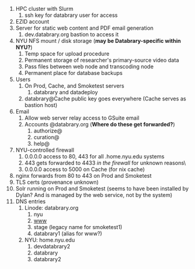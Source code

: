 1.  HPC cluster with Slurm
    1.  ssh key for databrary user for access
2.  EZID account
3.  Server for static web content and PDF email generation
    1.  dev.databrary.org bastion to access it
4.  NYU NFS mount / disk storage (**may be Databrary-specific within
    NYU?**)
    1.  Temp space for upload procedure
    2.  Permanent storage of researcher's primary-source video data
    3.  Pass files between web node and transcoding node
    4.  Permanent place for database backups
5.  Users
    1.  On Prod, Cache, and Smoketest servers
        1.  databrary and datadeploy
    2.  databrary@Cache public key goes everywhere (Cache serves as
        bastion host)
6.  Email
    1.  Allow web server relay access to GSuite email
    2.  Accounts @databrary.org (**Where do these get
        forwarded?**)
        1.  authorize@
        2.  curation@
        3.  help@
7.  NYU-controlled firewall
    1.  0.0.0.0 access to 80, 443 for all .home.nyu.edu systems
    2.  443 gets forwarded to 4433 *in the firewall* for unknown
        reasons\\
    3.  0.0.0.0 access to 5000 on Cache (for nix cache)
8.  nginx forwards from 80 to 443 on Prod and Smoketest
9.  TLS certs (provenance unknown)
10. Solr running on Prod and Smoketest (seems to have been installed
    by Dylan? And is managed by the web service, not by the system)
11. DNS entries
    1.  Linode: databrary.org
        1.  nyu
        2.  [www](http://www.databrary.org)
        3.  stage (legacy name for smoketest1)
        4.  databrary1 (alias for www?)
    2.  NYU: home.nyu.edu
        1.  devdatabrary2
        2.  databrary
        3.  databrary2
